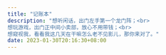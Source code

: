 ```yaml
---
title: "记账本"
description: "想听闲话，出门左手第一个龙门阵；<br>
想玩游戏，出门正中间小卖部，放心不用带钱；<br>
想窥视我，看看我这几天在干嘛怎么老不见影儿，那你来对了。"
date: 2023-01-30T20:16:30+08:00
---
```


